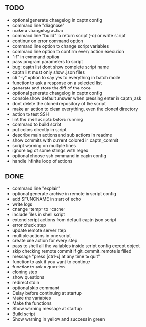 ## TODO

- optional generate changelog in captn config
- command line "diagnose"
- make a changelog action
- command line "build" to return script (-o) or write script
- continue on error command option
- command line option to change script variables
- command line option to confirm every action execution
- "if" in command option
- pass program parameters to script
- bug: captn list dont show complete script name
- captn list must only show .json files
- cli "-y" option to say yes to everything in batch mode
- function to ask a response on a selected list
- generate and store the diff of the code
- optional generate changelog in captn config
- console show default answer when pressing enter in captn_ask
- dont delete the cloned repository of the script
- make an action to clean everything, even the cloned directory
- action to test SSH
- lint the shell scripts before running
- command to build script
- put colors directly in script
- describe main actions and sub actions in readme
- show commits with current colored in captn_commit
- script warning on multiple lines
- ignore log of some strings with regex
- optional choose ssh command in captn config
- handle infinite loop of actions


## DONE

- command line "explain"
- optional generate archive in remote in script config
- add $FUNCNAME in start of echo
- write logs
- change "temp" to "cache"
- include files in shell script
- extend script actions from default captn json script
- error check step
- update remote server step
- multiple actions in one script
- create one action for every step
- pass to shell all the variables inside script config except object
- skip checking remote commit if git_commit_remote is filled
- message "press [ctrl-c] at any time to quit"
- function to ask if you want to continue
- function to ask a question
- cloning step
- show questions
- redirect stdin
- optional skip command
- Delay before continuing at startup
- Make the variables
- Make the functions
- Show warning message at startup
- Build script
- Show warning in yellow and success in green

